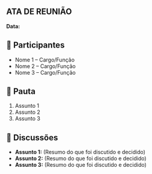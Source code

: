 ATA DE REUNIÃO
-

**Data:**

:raising_hand:  Participantes
-

- Nome 1 – Cargo/Função  
- Nome 2 – Cargo/Função  
- Nome 3 – Cargo/Função  

:mag_right:  Pauta
-

1. Assunto 1
2. Assunto 2  
3. Assunto 3  

:speech_balloon: Discussões
-

- **Assunto 1:** (Resumo do que foi discutido e decidido)
- **Assunto 2:** (Resumo do que foi discutido e decidido)  
- **Assunto 3:** (Resumo do que foi discutido e decidido)
